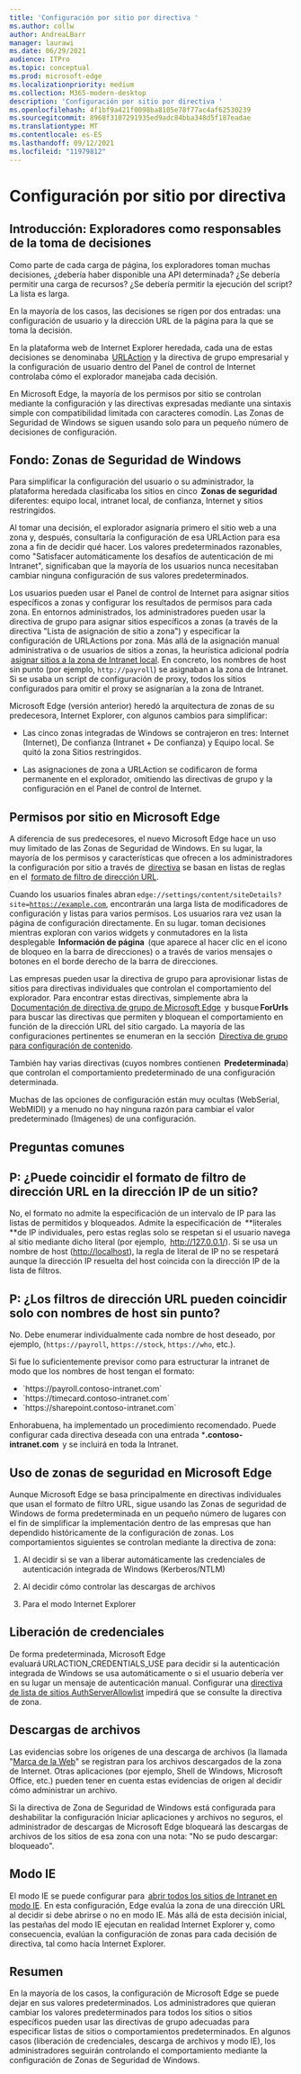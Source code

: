 ```yaml
---
title: 'Configuración por sitio por directiva '
ms.author: collw
author: AndreaLBarr
manager: laurawi
ms.date: 06/29/2021
audience: ITPro
ms.topic: conceptual
ms.prod: microsoft-edge
ms.localizationpriority: medium
ms.collection: M365-modern-desktop
description: 'Configuración por sitio por directiva '
ms.openlocfilehash: 4f1bf9a421f0098ba8105e78f77ac4af62530239
ms.sourcegitcommit: 8968f3107291935ed9adc84bba348d5f187eadae
ms.translationtype: MT
ms.contentlocale: es-ES
ms.lasthandoff: 09/12/2021
ms.locfileid: "11979812"
---
```

# <a name="persite-configuration-by-policy"></a>Configuración por sitio por directiva

## <a name="introduction-browsers-as-decision-makers"></a>Introducción: Exploradores como responsables de la toma de decisiones

Como parte de cada carga de página, los exploradores toman muchas decisiones, ¿debería haber disponible una API determinada? ¿Se debería permitir una carga de recursos? ¿Se debería permitir la ejecución del script? La lista es larga.

En la mayoría de los casos, las decisiones se rigen por dos entradas: una configuración de usuario y la dirección URL de la página para la que se toma la decisión.

En la plataforma web de Internet Explorer heredada, cada una de estas decisiones se denominaba  [URLAction](/previous-versions/windows/internet-explorer/ie-developer/platform-apis/ms537178%28v%3dvs.85%29) y la directiva de grupo empresarial y la configuración de usuario dentro del Panel de control de Internet controlaba cómo el explorador manejaba cada decisión.  

En Microsoft Edge, la mayoría de los permisos por sitio se controlan mediante la configuración y las directivas expresadas mediante una sintaxis simple con compatibilidad limitada con caracteres comodín. Las Zonas de Seguridad de Windows se siguen usando solo para un pequeño número de decisiones de configuración.

## <a name="background-windows-security-zones"></a>Fondo: Zonas de Seguridad de Windows

Para simplificar la configuración del usuario o su administrador, la plataforma heredada clasificaba los sitios en cinco  **Zonas de seguridad** diferentes: equipo local, intranet local, de confianza, Internet y sitios restringidos.

Al tomar una decisión, el explorador asignaría primero el sitio web a una zona y, después, consultaría la configuración de esa URLAction para esa zona a fin de decidir qué hacer. Los valores predeterminados razonables, como "Satisfacer automáticamente los desafíos de autenticación de mi Intranet", significaban que la mayoría de los usuarios nunca necesitaban cambiar ninguna configuración de sus valores predeterminados.

Los usuarios pueden usar el Panel de control de Internet para asignar sitios específicos a zonas y configurar los resultados de permisos para cada zona. En entornos administrados, los administradores pueden usar la directiva de grupo para asignar sitios específicos a zonas (a través de la directiva "Lista de asignación de sitio a zona") y especificar la configuración de URLActions por zona. Más allá de la asignación manual administrativa o de usuarios de sitios a zonas, la heurística adicional podría  [asignar sitios a la zona de Intranet local](/archive/blogs/ieinternals/the-intranet-zone). En concreto, los nombres de host sin punto (por ejemplo, `http://payroll`) se asignaban a la zona de Intranet. Si se usaba un script de configuración de proxy, todos los sitios configurados para omitir el proxy se asignarían a la zona de Intranet.

Microsoft Edge (versión anterior) heredó la arquitectura de zonas de su predecesora, Internet Explorer, con algunos cambios para simplificar:

- Las cinco zonas integradas de Windows se contrajeron en tres: Internet (Internet), De confianza (Intranet + De confianza) y Equipo local. Se quitó la zona Sitios restringidos.

- Las asignaciones de zona a URLAction se codificaron de forma permanente en el explorador, omitiendo las directivas de grupo y la configuración en el Panel de control de Internet.

## <a name="per-site-permissions-in-the-microsoft-edge"></a>Permisos por sitio en Microsoft Edge

A diferencia de sus predecesores, el nuevo Microsoft Edge hace un uso muy limitado de las Zonas de Seguridad de Windows. En su lugar, la mayoría de los permisos y características que ofrecen a los administradores la configuración por sitio a través de  [directiva](/deployedge/microsoft-edge-policies) se basan en listas de reglas en el  [formato de filtro de dirección URL](/DeployEdge/edge-learnmmore-url-list-filter%20format).

Cuando los usuarios finales abran <code>edge://settings/content/siteDetails?site=https://example.com</code>, encontrarán una larga lista de modificadores de configuración y listas para varios permisos. Los usuarios rara vez usan la página de configuración directamente. En su lugar. toman decisiones mientras exploran con varios widgets y conmutadores en la lista desplegable  **Información de página**  (que aparece al hacer clic en el icono de bloqueo en la barra de direcciones) o a través de varios mensajes o botones en el borde derecho de la barra de direcciones.

Las empresas pueden usar la directiva de grupo para aprovisionar listas de sitios para directivas individuales que controlan el comportamiento del explorador. Para encontrar estas directivas, simplemente abra la  [Documentación de directiva de grupo de Microsoft Edge](/deployedge/microsoft-edge-policies)  y busque **ForUrls**  para buscar las directivas que permiten y bloquean el comportamiento en función de la dirección URL del sitio cargado. La mayoría de las configuraciones pertinentes se enumeran en la sección  [Directiva de grupo para configuración de contenido](/deployedge/microsoft-edge-policies#content-settings).

También hay varias directivas (cuyos nombres contienen  **Predeterminada**) que controlan el comportamiento predeterminado de una configuración determinada.

Muchas de las opciones de configuración están muy ocultas (WebSerial, WebMIDI) y a menudo no hay ninguna razón para cambiar el valor predeterminado (Imágenes) de una configuración.

## <a name="common-questions"></a>Preguntas comunes

## <a name="q-can-the-url-filter-format-match-on-a-sites-ip-address"></a>P: ¿Puede coincidir el formato de filtro de dirección URL en la dirección IP de un sitio?

No, el formato no admite la especificación de un intervalo de IP para las listas de permitidos y bloqueados. Admite la especificación de  **literales **de IP individuales, pero estas reglas solo se respetan si el usuario navega al sitio mediante dicho literal (por ejemplo,  <http://127.0.0.1/>). Si se usa un nombre de host (<http://localhost>), la regla de literal de IP no se respetará aunque la dirección IP resuelta del host coincida con la dirección IP de la lista de filtros.

## <a name="q-can-url-filters-matchjustdotless-host-names"></a>P: ¿Los filtros de dirección URL pueden coincidir solo con nombres de host sin punto?

No. Debe enumerar individualmente cada nombre de host deseado, por ejemplo, (`https://payroll`, `https://stock`, `https://who`, etc.).

Si fue lo suficientemente previsor como para estructurar la intranet de modo que los nombres de host tengan el formato:

- <div style="display: inline">`https://payroll.contoso-intranet.com`</div>

- <div style="display: inline">`https://timecard.contoso-intranet.com`</div>

- <div style="display: inline">`https://sharepoint.contoso-intranet.com`</div>

Enhorabuena, ha implementado un procedimiento recomendado. Puede configurar cada directiva deseada con una entrada ***.contoso-intranet.com**  y se incluirá en toda la Intranet.

## <a name="use-of-security-zones-inthe-microsoft-edge"></a>Uso de zonas de seguridad en Microsoft Edge

Aunque Microsoft Edge se basa principalmente en directivas individuales que usan el formato de filtro URL, sigue usando las Zonas de seguridad de Windows de forma predeterminada en un pequeño número de lugares con el fin de simplificar la implementación dentro de las empresas que han dependido históricamente de la configuración de zonas. Los comportamientos siguientes se controlan mediante la directiva de zona:

1. Al decidir si se van a liberar automáticamente las credenciales de autenticación integrada de Windows (Kerberos/NTLM)

2. Al decidir cómo controlar las descargas de archivos

3. Para el modo Internet Explorer

## <a name="credential-release"></a>Liberación de credenciales

De forma predeterminada, Microsoft Edge evaluará URLACTION_CREDENTIALS_USE para decidir si la autenticación integrada de Windows se usa automáticamente o si el usuario debería ver en su lugar un mensaje de autenticación manual. Configurar una [directiva de lista de sitios AuthServerAllowlist](/deployedge/microsoft-edge-policies#authserverallowlist) impedirá que se consulte la directiva de zona.

## <a name="file-downloads"></a>Descargas de archivos

Las evidencias sobre los orígenes de una descarga de archivos (la llamada "[Marca de la Web](https://textslashplain.com/2016/04/04/downloads-and-the-mark-of-the-web/)" se registran para los archivos descargados de la zona de Internet. Otras aplicaciones (por ejemplo, Shell de Windows, Microsoft Office, etc.) pueden tener en cuenta estas evidencias de origen al decidir cómo administrar un archivo.

Si la directiva de Zona de Seguridad de Windows está configurada para deshabilitar la configuración Iniciar aplicaciones y archivos no seguros, el administrador de descargas de Microsoft Edge bloqueará las descargas de archivos de los sitios de esa zona con una nota: "No se pudo descargar: bloqueado".  

## <a name="ie-mode"></a>Modo IE

El modo IE se puede configurar para  [abrir todos los sitios de Intranet en modo IE](/deployedge/edge-ie-mode#configure-all-intranet-sites). En esta configuración, Edge evalúa la zona de una dirección URL al decidir si debe abrirse o no en modo IE. Más allá de esta decisión inicial, las pestañas del modo IE ejecutan en realidad Internet Explorer y, como consecuencia, evalúan la configuración de zonas para cada decisión de directiva, tal como hacía Internet Explorer.

## <a name="summary"></a>Resumen

En la mayoría de los casos, la configuración de Microsoft Edge se puede dejar en sus valores predeterminados. Los administradores que quieran cambiar los valores predeterminados para todos los sitios o sitios específicos pueden usar las directivas de grupo adecuadas para especificar listas de sitios o comportamientos predeterminados. En algunos casos (liberación de credenciales, descarga de archivos y modo IE), los administradores seguirán controlando el comportamiento mediante la configuración de Zonas de Seguridad de Windows.
